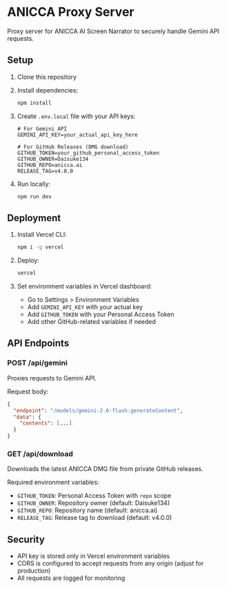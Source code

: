 # ANICCA Proxy Server

Proxy server for ANICCA AI Screen Narrator to securely handle Gemini API requests.

## Setup

1. Clone this repository
2. Install dependencies:
   ```bash
   npm install
   ```

3. Create `.env.local` file with your API keys:
   ```
   # For Gemini API
   GEMINI_API_KEY=your_actual_api_key_here
   
   # For GitHub Releases (DMG download)
   GITHUB_TOKEN=your_github_personal_access_token
   GITHUB_OWNER=Daisuke134
   GITHUB_REPO=anicca.ai
   RELEASE_TAG=v4.0.0
   ```

4. Run locally:
   ```bash
   npm run dev
   ```

## Deployment

1. Install Vercel CLI:
   ```bash
   npm i -g vercel
   ```

2. Deploy:
   ```bash
   vercel
   ```

3. Set environment variables in Vercel dashboard:
   - Go to Settings > Environment Variables
   - Add `GEMINI_API_KEY` with your actual key
   - Add `GITHUB_TOKEN` with your Personal Access Token
   - Add other GitHub-related variables if needed

## API Endpoints

### POST /api/gemini
Proxies requests to Gemini API.

Request body:
```json
{
  "endpoint": "/models/gemini-2.0-flash:generateContent",
  "data": {
    "contents": [...]
  }
}
```

### GET /api/download
Downloads the latest ANICCA DMG file from private GitHub releases.

Required environment variables:
- `GITHUB_TOKEN`: Personal Access Token with `repo` scope
- `GITHUB_OWNER`: Repository owner (default: Daisuke134)
- `GITHUB_REPO`: Repository name (default: anicca.ai)
- `RELEASE_TAG`: Release tag to download (default: v4.0.0)

## Security

- API key is stored only in Vercel environment variables
- CORS is configured to accept requests from any origin (adjust for production)
- All requests are logged for monitoring